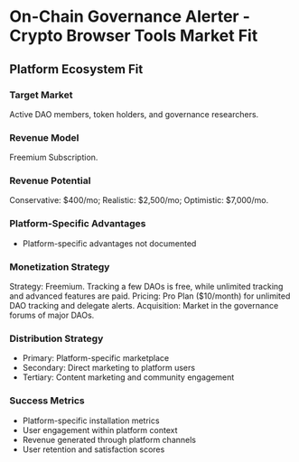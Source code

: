 # On-Chain Governance Alerter - Crypto Browser Tools Market Fit

## Platform Ecosystem Fit

### Target Market
Active DAO members, token holders, and governance researchers.

### Revenue Model
Freemium Subscription.

### Revenue Potential
Conservative: $400/mo; Realistic: $2,500/mo; Optimistic: $7,000/mo.

### Platform-Specific Advantages
- Platform-specific advantages not documented

### Monetization Strategy
Strategy: Freemium. Tracking a few DAOs is free, while unlimited tracking and advanced features are paid. Pricing: Pro Plan ($10/month) for unlimited DAO tracking and delegate alerts. Acquisition: Market in the governance forums of major DAOs.

### Distribution Strategy
- Primary: Platform-specific marketplace
- Secondary: Direct marketing to platform users
- Tertiary: Content marketing and community engagement

### Success Metrics
- Platform-specific installation metrics
- User engagement within platform context
- Revenue generated through platform channels
- User retention and satisfaction scores
